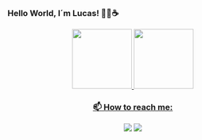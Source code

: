 ### Hello World, I´m Lucas! 👋🏽☕
    
  <div align="center" style="display: inline_block"> 
    <a href="https://github.com/LrAmaral">
  <img height="120em" src="https://github-readme-stats.vercel.app/api?username=LrAmaral&show_icons=true&theme=dracula&include_all_commits=true&count_private=true"/>
  <img height="120em" src="https://github-readme-stats.vercel.app/api/top-langs/?username=LrAmaral&layout=compact&langs_count=7&theme=dracula"/>
</div>
<!--   <div align="center" style="display: inline_block">
  <strong><h3>🌱 I’m currently learning:</h3></strong>
    <img align:"center" src="https://img.shields.io/badge/HTML5-E34F26?style=for-the-badge&logo=html5&logoColor=white"/>
    <img align:"center" src="https://img.shields.io/badge/CSS3-1572B6?style=for-the-badge&logo=css3&logoColor=white"/>
    <img align:"center" src="https://img.shields.io/badge/JavaScript-F7DF1E?style=for-the-badge&logo=javascript&logoColor=black"/>
    <img src="https://img.shields.io/badge/typescript-%23007ACC.svg?style=for-the-badge&logo=typescript&logoColor=white"/>
    <img src="https://img.shields.io/badge/react-%2320232a.svg?style=for-the-badge&logo=react&logoColor=%2361DAFB"</a>
    <img src="https://img.shields.io/badge/tailwindcss-%2338B2AC.svg?style=for-the-badge&logo=tailwind-css&logoColor=w"</a>
    <img src="https://img.shields.io/badge/php-%23777BB4.svg?style=for-the-badge&logo=php&logoColor=white"/>
  </div>
 -->
  
  
  <div align="center" style="display: inline_block">
  <strong><h3>📫 How to reach me:</h3></strong>
  <a href = "https://www.linkedin.com/in/lucas-amaral-73650a1b0/" target="_blank"><img src="https://img.shields.io/badge/LinkedIn-0077B5?style=for-the-badge&logo=linkedin&logoColor=white" target="_blank"></a>
  <a href = "mailto: lucasamaral18y@gmail.com"><img src="https://img.shields.io/badge/Gmail-D14836?style=for-the-badge&logo=gmail&logoColor=white" target="_blank"></a>
  </div>
  
<!--   <div align="center" style:"display: inline_block">
   <img align:"right" height ="130px" src="https://cdn.discordapp.com/attachments/1031342785682493596/1034118325078347787/picasion.com_119caf0ebb302d1702aaca4955fc3c68.gif"/>
     </div> -->
   
    
  

  
